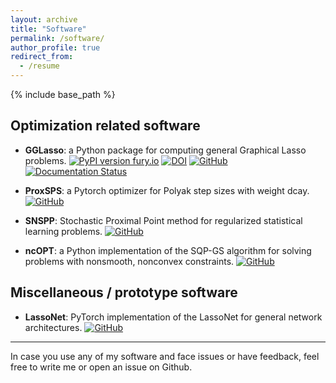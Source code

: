 ```yaml
---
layout: archive
title: "Software"
permalink: /software/
author_profile: true
redirect_from:
  - /resume
---
```


{% include base_path %}




Optimization related software
---------------------------------------

* **GGLasso**: a Python package for computing general Graphical Lasso problems. [![PyPI version fury.io](https://badge.fury.io/py/gglasso.svg)](https://pypi.python.org/pypi/gglasso/) [![DOI](https://joss.theoj.org/papers/10.21105/joss.03865/status.svg)](https://doi.org/10.21105/joss.03865) [![GitHub](https://badgen.net/badge/icon/github?icon=github&label)](https://github.com/fabian-sp/GGLasso) [![Documentation Status](https://readthedocs.org/projects/gglasso/badge/?version=latest)](http://gglasso.readthedocs.io/?badge=latest)

* **ProxSPS**: a Pytorch optimizer for Polyak step sizes with weight dcay. [![GitHub](https://badgen.net/badge/icon/github?icon=github&label)](https://github.com/fabian-sp/ProxSPS)

* **SNSPP**: Stochastic Proximal Point method for regularized statistical learning problems. [![GitHub](https://badgen.net/badge/icon/github?icon=github&label)](https://github.com/fabian-sp/snspp)

* **ncOPT**: a Python implementation of the SQP-GS algorithm for solving problems with nonsmooth, nonconvex constraints. [![GitHub](https://badgen.net/badge/icon/github?icon=github&label)](https://github.com/fabian-sp/ncOPT)


Miscellaneous / prototype software
---------------------------------------

* **LassoNet**: PyTorch implementation of the LassoNet for general network architectures.  [![GitHub](https://badgen.net/badge/icon/github?icon=github&label)](https://github.com/fabian-sp/lassonet)


*********************************


In case you use any of my software and face issues or have feedback, feel free to write me or open an issue on Github.
